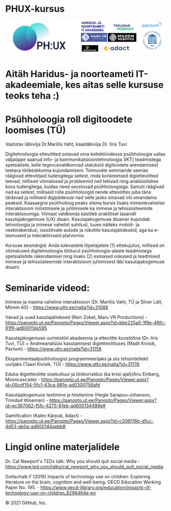 # PHUX-kursus
![banner](phux_BANNER.png)
# Aitäh Haridus- ja noorteameti IT-akadeemiale, kes aitas selle kursuse teoks teha :)

# Psühholoogia roll digitoodete loomises (TÜ)
Vastutav läbiviija Dr.Mariliis Vaht, kaasläbiviija Dr. Iiris Tuvi

Digitehnoloogia ettevõtted ootavad oma kollektiividesse psühholoogia vallas väljaõppe saanud info- ja kommunikatsioonitehnoloogia (IKT) teadmistega spetsialiste, kelle tegevusvaldkonnad ulatuksid digitoodete arendamisest toetava töökeskkonna kujundamiseni. Toimuvate seminaride seerias räägivad ettevõtjaid tudengitega sellest, mida konkreetsed digiettevõtted teevad, millised võimalused ja probleemid neil tekivad ning analüüsitakse koos tudengitega, kuidas need seostuvad psühholoogiaga. Samuti räägivad nad ka sellest, milliseid rolle psühholoogid nende ettevõttes juba täna täidavad ja milliseid digipädevusi nad selle jaoks omavad või omandama peaksid.
Kaasaegne psühholoog peaks olema kursis lisaks inimestevahelise interaktsiooni mõistmisele ja juhtimisele ka inimese ja tehissüsteemide interaktsiooniga. Viimast valdkonda käsitleb praktilisel tasandil kasutajakogemuse (UX) disain. Kasutajakogemuse disainer kujundab tehnoloogia ja inimese vahelist suhtlust, luues näiteks mobiili- ja veebirakendusi, isesõitvate autode ja robotite kasutajaliideseid, aga ka e-teenuseid ja interaktiivseid platvorme.

Kursuse eesmärgid: 
Anda tulevastele lõpetajatele (1) ettekujutus, millised on võimalused digitehnoloogia tööturul psühholoogia-alaste teadmistega spetsialistide rakendamisel ning lisaks (2) esmased oskused ja teadmised inimese ja tehissüsteemide interaktsiooni juhtimisest läbi kasutajakogemuse disaini.

# Seminaride videod:

Inimese ja masina vaheline interaktsioon (Dr. Mariliis Vaht, TÜ ja Silver Lätt, Milrem AS) - https://www.uttv.ee/naita?id=31088

Vanad ja uued kasutajaliidesed (Rein Zobel, Maru VR Productions) - https://panopto.ut.ee/Panopto/Pages/Viewer.aspx?id=bbe225a0-1f8e-46fc-91f9-ad60011de595

Kasutajakogemuse uurimistöö akadeemia ja ettevõtte koostööna  (Dr. Iiris Tuvi, TÜ) + Andmeanalüüsi kasutamisest digiettevõtluses (Madli Kivisik, Pactum) - https://www.uttv.ee/naita?id=31158

Eksperimentaalpsühholoogist programmeerijaks ja siis tehisintellekti uurijaks (Taavi Kivisik, TÜ) - https://www.uttv.ee/naita?id=31176

Eduka digiettevõtte sisekultuur ja töökorraldus (ka kriisi ajal)(Anu Einberg, Mooncascade) - https://panopto.ut.ee/Panopto/Pages/Viewer.aspx?id=05cdf154-5fc1-43ca-981e-ad0300756afd

Kasutajakogemuse testimine ja hindamine (Hegle Sarapuu-Johanson, Trinidad Wiseman) - https://panopto.ut.ee/Panopto/Pages/Viewer.aspx?id=ec367062-f5fc-4275-81eb-ad600134499e#

Gamification (Kalev Kärpuk, Adact) - https://panopto.ut.ee/Panopto/Pages/Viewer.aspx?id=c206f76b-d1cc-4d53-ab0a-ad600144aebb#

# Lingid online materjalidele

Dr. Cal Newport's TEDx talk: Why you should quit social media - https://www.ted.com/talks/cal_newport_why_you_should_quit_social_media

Gottschalk F (2019) Impacts of technology use on children: Exploring literature on the brain, cognition and well-being. OECD Education Working Paper No. 195. - https://www.oecd-ilibrary.org/education/impacts-of-technology-use-on-children_8296464e-en

© 2021 GitHub, Inc.

